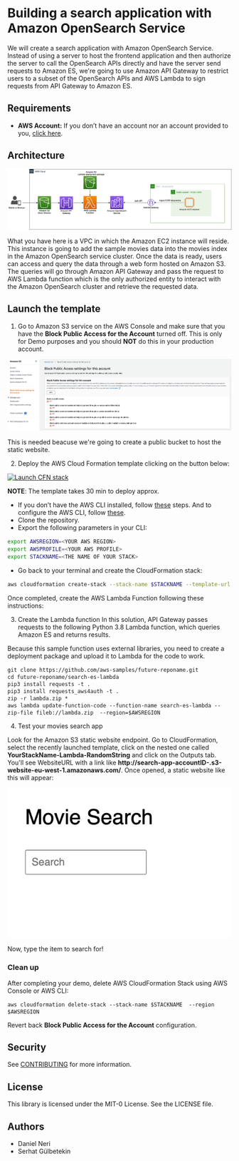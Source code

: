 # Building a search application with Amazon OpenSearch Service

We will create a search application with Amazon OpenSearch Service. Instead of using a server to host the frontend application and then authorize the server to call the OpenSearch APIs directly and have the server send requests to Amazon ES, we're going to use Amazon API Gateway to restrict users to a subset of the OpenSearch APIs and AWS Lambda to sign requests from API Gateway to Amazon ES.

## Requirements

* **AWS Account:** If you don’t have an account nor an account provided to you, [click here](https://aws.amazon.com/es/free/).

## Architecture

![arch](images/OS-Arch.png)

What you have here is a VPC in which the Amazon EC2 instance will reside. This instance is going to add the sample movies data into the movies index in the Amazon OpenSearch service cluster. Once the data is ready, users can access and query the data through a web form hosted on Amazon S3. The queries will go through Amazon API Gateway and pass the request to AWS Lambda function which is the only authorized entity to interact with the Amazon OpenSearch cluster and retrieve the requested data.

## Launch the template

1. Go to Amazon S3 service on the AWS Console and make sure that you have the **Block Public Access for the Account** turned off. This is only for Demo purposes and you should **NOT** do this in your production account.

![S3_setting](images/s3.png)

This is needed beacuse we're going to create a public bucket to host the static website.

2. Deploy the AWS Cloud Formation template clicking on the button below:

[![Launch CFN stack](https://s3.amazonaws.com/cloudformation-examples/cloudformation-launch-stack.png)](https://eu-west-1.console.aws.amazon.com/cloudformation/home?region=eu-west-1#/stacks/quickcreate?templateUrl=https://elastic-search-movies-search-app.s3-eu-west-1.amazonaws.com/Templates/main_es_diy.yaml&stackName=search-app)

**NOTE**: The template takes 30 min to deploy approx.

* If you don’t have the AWS CLI installed, follow [these](https://docs.aws.amazon.com/cli/latest/userguide/cli-chap-install.html) steps. And to configure the AWS CLI, follow [these](https://docs.aws.amazon.com/cli/latest/userguide/cli-configure-quickstart.html#cli-configure-quickstart-config). 
* Clone the repository.
* Export the following parameters in your CLI:
```bash 
export AWSREGION=<YOUR AWS REGION>
export AWSPROFILE=<YOUR AWS PROFILE>
export STACKNAME=<THE NAME OF YOUR STACK>
```
* Go back to your terminal and create the CloudFormation stack:
```bash
aws cloudformation create-stack --stack-name $STACKNAME --template-url https://elastic-search-movies-search-app.s3-eu-west-1.amazonaws.com/Templates/main_es_diy.yaml --tags Key=project,Value=opensearch-app --profile $AWSPROFILE --region=$AWSREGION --capabilities CAPABILITY_IAM
```

Once completed, create the AWS Lambda Function following these instructions:

3. Create the Lambda function
In this solution, API Gateway passes requests to the following Python 3.8 Lambda function, which queries Amazon ES and returns results.

Because this sample function uses external libraries, you need to create a deployment package and upload it to Lambda for the code to work.

```
git clone https://github.com/aws-samples/future-reponame.git
cd future-reponame/search-es-lambda
pip3 install requests -t .
pip3 install requests_aws4auth -t .
zip -r lambda.zip *
aws lambda update-function-code --function-name search-es-lambda --zip-file fileb://lambda.zip  --region=$AWSREGION
```

4. Test your movies search app

Look for the Amazon S3 static website endpoint. Go to CloudFormation, select the recently launched template, click on the nested one called **YourStackName-Lambda-RandomString** and click on the Outputs tab. You'll see WebsiteURL with a link like **http://search-app-accountID-.s3-website-eu-west-1.amazonaws.com/**. Once opened, a static website like this will appear: 

![sample-site](images/sample-site.png)

Now, type the item to search for!

###  Clean up
After completing your demo, delete AWS CloudFormation Stack using AWS Console or AWS CLI:
```
aws cloudformation delete-stack --stack-name $STACKNAME  --region $AWSREGION

```
Revert back **Block Public Access for the Account** configuration.

## Security

See [CONTRIBUTING](CONTRIBUTING.md#security-issue-notifications) for more information.

## License

This library is licensed under the MIT-0 License. See the LICENSE file.

## Authors

* Daniel Neri
* Serhat Gülbetekin



